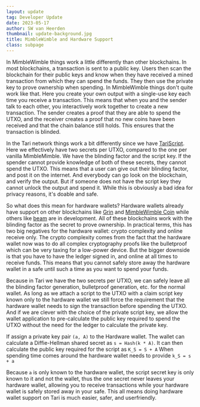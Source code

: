 ```yaml
---
layout: update
tag: Developer Update
date: 2023-05-17
author: SW van Heerden
thumbnail: update-background.jpg
title: MimbleWimble and Hardware Support
class: subpage
---
```


In MimbleWimble things work a little differently than other blockchains. In most blockchains, a transaction is sent to
a public key. Users then scan the blockchain for their public keys and know when they have received a mined transaction
from which they can spend the funds. They then use the private key to prove ownership when spending. In MimbleWimble
things don't quite work like that. Here you create your own output with a single-use key each time you receive a transaction.
This means that when you and the sender talk to each other, you interactively work together to create a new transaction. The sender
creates a proof that they are able to spend the UTXO, and the receiver creates a proof that no new coins have been received and
that the chain balance still holds. This ensures that the transaction is blinded.

In the Tari network things work a bit differently since we have [TariScript](https://rfc.tari.com/RFC-0201_TariScript.html). Here
we effectively have two secrets per UTXO, compared to the one per vanilla MimbleMimble. We have the blinding factor and the script key.
If the spender cannot provide knowledge of both of these secrets, they cannot spend the UTXO. This means that a user
can give out their blinding factor, and post it on the internet. And everybody can go look on the blockchain, and verify the output.
But if someone does not have the script key they cannot unlock the output and spend it. While this is obviously a bad idea
for privacy reasons, it's doable and safe.

So what does this mean for hardware wallets? Hardware wallets already have support on other blockchains like [Grin](https://www.reddit.com/r/grincoin/comments/z39ebv/grin_ledger_hardware_wallet_support/) and [MimbleWimble Coin](https://github.com/mwcproject/ledger-mwc)
while others like [beam](https://twitter.com/BeamCTO/status/1620333432751685632?lang=en) are in development. All of these
blockchains work with the blinding factor as the secret to prove ownership. In practical terms, this has two big negatives for
the hardware wallet: crypto complexity and online receive only. The crypto complexity comes from the fact that the hardware
wallet now was to do all complex cryptography proofs like the bulletproof which can be very taxing for a low-power device. But the
bigger downside is that you have to have the ledger signed in, and online at all times to receive funds. This means
that you cannot safely store away the hardware wallet in a safe until such a time as you want to spend your funds.

Because in Tari we have the two secrets per UTXO, we can safely leave all the blinding factor generation, bulletproof generation,
etc. for the normal wallet. As long as we attach a script to the UTXO with a claim script key known only to the hardware wallet
we still force the requirement that the hardware wallet needs to sign the transaction before spending the UTXO. And if we are clever
with the choice of the private script key, we allow the wallet application to pre-calculate the public key required to spend the
UTXO without the need for the ledger to calculate the private key.

If assign a private key pair `(a, A)` to the Hardware wallet.
The wallet can calculate a Diffie-Hellman shared secret as `s = Hash(k * A)`.
It can then calculate the public key required for the script as `K_S = S + A`
When spending time comes around the hardware wallet needs to provide `k_S = s + a`

Because `a` is only known to the hardware wallet, the script secret key is only known to it and not the wallet, thus
the one secret never leaves your hardware wallet, allowing you to receive transactions while your hardware wallet is
safely stored away in your safe. This all means doing hardware wallet support on Tari is much easier, safer, and userfriendly.
